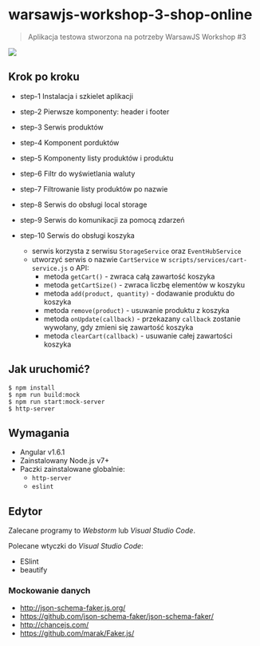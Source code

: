 # warsawjs-workshop-3-shop-online

> Aplikacja testowa stworzona na potrzeby WarsawJS Workshop #3

![](http://warsawjs.com/assets/images/logo/logo-transparent-240x240.png)

## Krok po kroku

* step-1 Instalacja i szkielet aplikacji
* step-2 Pierwsze komponenty: header i footer
* step-3 Serwis produktów
* step-4 Komponent porduktów
* step-5 Komponenty listy produktów i produktu
* step-6 Filtr do wyświetlania waluty
* step-7 Filtrowanie listy produktów po nazwie
* step-8 Serwis do obsługi local storage
* step-9 Serwis do komunikacji za pomocą zdarzeń
* step-10 Serwis do obsługi koszyka

    - serwis korzysta z serwisu `StorageService` oraz `EventHubService`
    - utworzyć serwis o nazwie `CartService` w `scripts/services/cart-service.js` o API:
        + metoda `getCart()` - zwraca całą zawartość koszyka
        + metoda `getCartSize()` - zwraca liczbę elementów w koszyku
        + metoda `add(product, quantity)` - dodawanie produktu do koszyka
        + metoda `remove(product)` - usuwanie produktu z koszyka
        + metoda `onUpdate(callback)` - przekazany `callback` zostanie wywołany, gdy zmieni się zawartość koszyka
        + metoda `clearCart(callback)` - usuwanie całej zawartości koszyka

## Jak uruchomić?

```
$ npm install
$ npm run build:mock
$ npm run start:mock-server
$ http-server
```

## Wymagania

* Angular v1.6.1
* Zainstalowany Node.js v7+
* Paczki zainstalowane globalnie:
    - `http-server`
    - `eslint`

## Edytor

Zalecane programy to *Webstorm* lub *Visual Studio Code*.

Polecane wtyczki do *Visual Studio Code*:

* ESlint
* beautify

### Mockowanie danych

* http://json-schema-faker.js.org/
* https://github.com/json-schema-faker/json-schema-faker/
* http://chancejs.com/
* https://github.com/marak/Faker.js/
